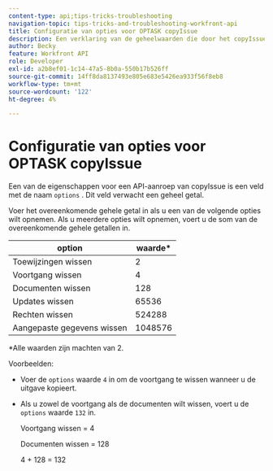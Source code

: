 ```yaml
---
content-type: api;tips-tricks-troubleshooting
navigation-topic: tips-tricks-and-troubleshooting-workfront-api
title: Configuratie van opties voor OPTASK copyIssue
description: Een verklaring van de geheelwaarden die door het copyIssue eindpunt worden verwacht.
author: Becky
feature: Workfront API
role: Developer
exl-id: a2b8ef01-1c14-47a5-8b0a-550b17b526ff
source-git-commit: 14ff8da8137493e805e683e5426ea933f56f8eb8
workflow-type: tm+mt
source-wordcount: '122'
ht-degree: 4%

---
```


# Configuratie van opties voor OPTASK copyIssue


Een van de eigenschappen voor een API-aanroep van copyIssue is een veld met de naam `options` . Dit veld verwacht een geheel getal.

Voer het overeenkomende gehele getal in als u een van de volgende opties wilt opnemen. Als u meerdere opties wilt opnemen, voert u de som van de overeenkomende gehele getallen in.

| option | waarde* |
|---|---|
| Toewijzingen wissen | 2 |
| Voortgang wissen | 4 |
| Documenten wissen | 128 |
| Updates wissen | 65536 |
| Rechten wissen | 524288 |
| Aangepaste gegevens wissen | 1048576 |

*Alle waarden zijn machten van 2.

Voorbeelden:

* Voer de `options` waarde `4` in om de voortgang te wissen wanneer u de uitgave kopieert.

* Als u zowel de voortgang als de documenten wilt wissen, voert u de `options` waarde `132` in.

  Voortgang wissen = 4

  Documenten wissen = 128

  4 + 128 = 132
